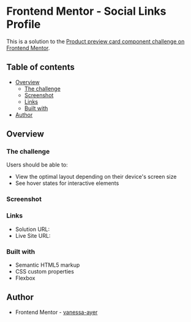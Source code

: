 # Frontend Mentor - Social Links Profile

This is a solution to the [Product preview card component challenge on Frontend Mentor](https://www.frontendmentor.io/challenges/social-links-profile-UG32l9m6dQ/hub).

## Table of contents

- [Overview](#overview)
  - [The challenge](#the-challenge)
  - [Screenshot](#screenshot)
  - [Links](#links)
  - [Built with](#built-with)
- [Author](#author)

## Overview

### The challenge

Users should be able to:

- View the optimal layout depending on their device's screen size
- See hover states for interactive elements

### Screenshot

### Links

- Solution URL:
- Live Site URL:

### Built with

- Semantic HTML5 markup
- CSS custom properties
- Flexbox

## Author

- Frontend Mentor - [vanessa-ayer](https://www.frontendmentor.io/profile/vanessa-ayer)
